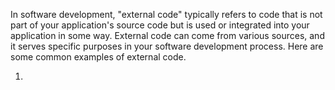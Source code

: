 In software development, "external code" typically refers to code that is not part of your application's source code but is used or integrated into your application in some way.
External code can come from various sources, and it serves specific purposes in your software development process. Here are some common examples of external code.

1. 

